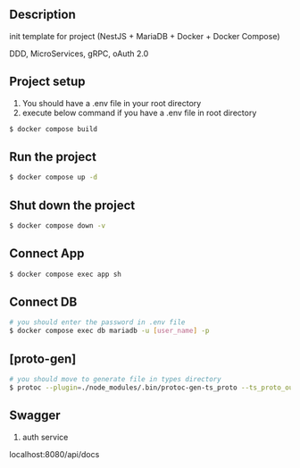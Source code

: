 ## Description

init template for project (NestJS + MariaDB + Docker + Docker Compose)

DDD, MicroServices, gRPC, oAuth 2.0

## Project setup

1. You should have a .env file in your root directory
2. execute below command if you have a .env file in root directory

```bash
$ docker compose build
```

## Run the project

```bash
$ docker compose up -d
```

## Shut down the project

```bash
$ docker compose down -v
```

## Connect App

```bash
$ docker compose exec app sh
```

## Connect DB

```bash
# you should enter the password in .env file
$ docker compose exec db mariadb -u [user_name] -p
```

## [proto-gen]

```bash
# you should move to generate file in types directory
$ protoc --plugin=./node_modules/.bin/protoc-gen-ts_proto --ts_proto_out=./ --ts_proto_opt=nestJs=true ./proto/[proto_file_name]
```

## Swagger

1. auth service

localhost:8080/api/docs
